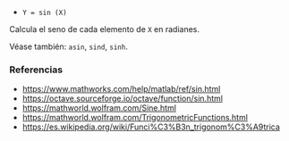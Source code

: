 - `Y = sin (X)`

Calcula el seno de cada elemento de `X` en radianes.

Véase también: `asin`, `sind`, `sinh`.

### Referencias

- https://www.mathworks.com/help/matlab/ref/sin.html
- https://octave.sourceforge.io/octave/function/sin.html
- https://mathworld.wolfram.com/Sine.html
- https://mathworld.wolfram.com/TrigonometricFunctions.html
- https://es.wikipedia.org/wiki/Funci%C3%B3n_trigonom%C3%A9trica
